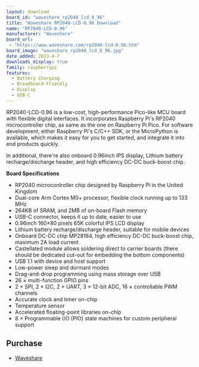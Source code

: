 ```yaml
---
layout: download
board_id: "waveshare_rp2040_lcd_0_96"
title: "Waveshare RP2040-LCD-0.96 Download"
name: "RP2040-LCD-0.96"
manufacturer: "Waveshare"
board_url:
 - "https://www.waveshare.com/rp2040-lcd-0.96.htm"
board_image: "waveshare_rp2040_lcd_0_96.jpg"
date_added: 2023-4-7
downloads_display: true
family: raspberrypi
features:
  - Battery Charging
  - Breadboard-Friendly
  - Display
  - USB-C
---
```


RP2040-LCD-0.96 is a low-cost, high-performance Pico-like MCU board with flexible digital interfaces. It incorporates Raspberry Pi's RP2040 microcontroller chip, as same as the one on Raspberry Pi Pico. For software development, either Raspberry Pi's C/C++ SDK, or the MicroPython is available, which makes it easy for you to get started, and integrate it into end products quickly.

In additional, there're also onboard 0.96inch IPS display, Lithium battery recharge/discharge header, and high efficiency DC-DC buck-boost chip.

**Board Specifications**
- RP2040 microcontroller chip designed by Raspberry Pi in the United Kingdom
- Dual-core Arm Cortex M0+ processor, flexible clock running up to 133 MHz
- 264KB of SRAM, and 2MB of on-board Flash memory
- USB-C connector, keeps it up to date, easier to use
- 0.96inch 160×80 pixels 65K colorful IPS LCD display
- Lithium battery recharge/discharge header, suitable for mobile devices
- Onboard DC-DC chip MP28164, high efficiency DC-DC buck-boost chip, maximum 2A load current
- Castellated module allows soldering direct to carrier boards (there should be dedicated cut-out for embedding the bottom components)
- USB 1.1 with device and host support
- Low-power sleep and dormant modes
- Drag-and-drop programming using mass storage over USB
- 26 × multi-function GPIO pins
- 2 × SPI, 2 × I2C, 2 × UART, 3 × 12-bit ADC, 16 × controllable PWM channels
- Accurate clock and timer on-chip
- Temperature sensor
- Accelerated floating-point libraries on-chip
- 8 × Programmable I/O (PIO) state machines for custom peripheral support

## Purchase
* [Waveshare](https://www.waveshare.com/rp2040-lcd-0.96.htm)

